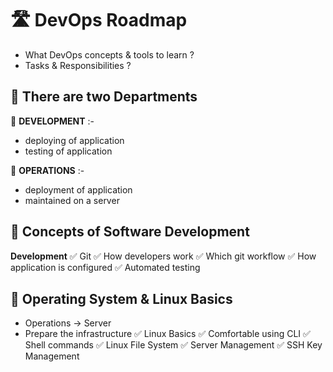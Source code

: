 # 🛣 DevOps Roadmap

- What DevOps concepts & tools to learn ?
- Tasks & Responsibilities ?

## 🔰 There are two Departments
🔹 **DEVELOPMENT** :-
- deploying of application
- testing of application

🔹 **OPERATIONS** :-
- deployment of application
- maintained on a server

## 🔰 Concepts of Software Development
**Development**
✅ Git
✅ How developers work
✅ Which git workflow
✅ How application is configured
✅ Automated testing

## 🔰 Operating System & Linux Basics
- Operations -> Server
- Prepare the infrastructure
✅ Linux Basics
✅ Comfortable using CLI
✅ Shell commands
✅ Linux File System
✅ Server Management
✅ SSH Key Management

